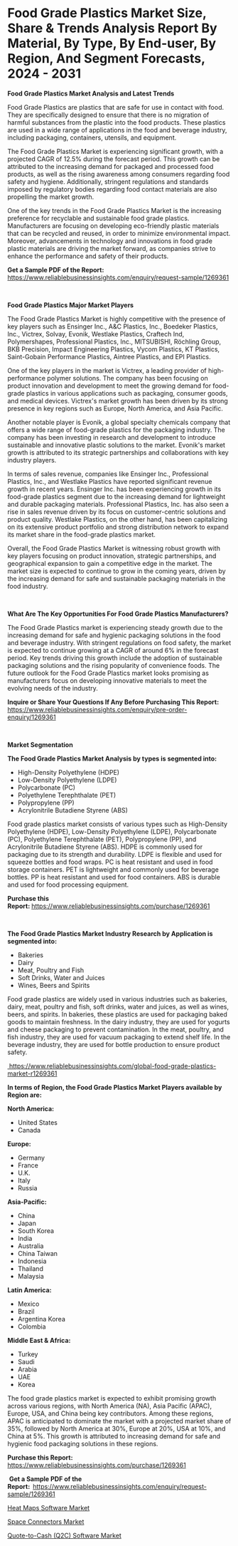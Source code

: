 <p><h1>Food Grade Plastics Market Size, Share & Trends Analysis Report By Material, By Type, By End-user, By Region, And Segment Forecasts, 2024 - 2031</h1></p><p><strong>Food Grade Plastics Market Analysis and Latest Trends</strong></p>
<p><p>Food Grade Plastics are plastics that are safe for use in contact with food. They are specifically designed to ensure that there is no migration of harmful substances from the plastic into the food products. These plastics are used in a wide range of applications in the food and beverage industry, including packaging, containers, utensils, and equipment.</p><p>The Food Grade Plastics Market is experiencing significant growth, with a projected CAGR of 12.5% during the forecast period. This growth can be attributed to the increasing demand for packaged and processed food products, as well as the rising awareness among consumers regarding food safety and hygiene. Additionally, stringent regulations and standards imposed by regulatory bodies regarding food contact materials are also propelling the market growth.</p><p>One of the key trends in the Food Grade Plastics Market is the increasing preference for recyclable and sustainable food grade plastics. Manufacturers are focusing on developing eco-friendly plastic materials that can be recycled and reused, in order to minimize environmental impact. Moreover, advancements in technology and innovations in food grade plastic materials are driving the market forward, as companies strive to enhance the performance and safety of their products.</p></p>
<p><strong>Get a Sample PDF of the Report:&nbsp;</strong> <a href="https://www.reliablebusinessinsights.com/enquiry/request-sample/1269361">https://www.reliablebusinessinsights.com/enquiry/request-sample/1269361</a></p>
<p>&nbsp;</p>
<p><strong>Food Grade Plastics Major Market Players</strong></p>
<p><p>The Food Grade Plastics Market is highly competitive with the presence of key players such as Ensinger Inc., A&C Plastics, Inc., Boedeker Plastics, Inc., Victrex, Solvay, Evonik, Westlake Plastics, Craftech Ind, Polymershapes, Professional Plastics, Inc., MITSUBISHI, Röchling Group, BKB Precision, Impact Engineering Plastics, Vycom Plastics, KT Plastics, Saint-Gobain Performance Plastics, Aintree Plastics, and EPI Plastics.</p><p>One of the key players in the market is Victrex, a leading provider of high-performance polymer solutions. The company has been focusing on product innovation and development to meet the growing demand for food-grade plastics in various applications such as packaging, consumer goods, and medical devices. Victrex's market growth has been driven by its strong presence in key regions such as Europe, North America, and Asia Pacific.</p><p>Another notable player is Evonik, a global specialty chemicals company that offers a wide range of food-grade plastics for the packaging industry. The company has been investing in research and development to introduce sustainable and innovative plastic solutions to the market. Evonik's market growth is attributed to its strategic partnerships and collaborations with key industry players.</p><p>In terms of sales revenue, companies like Ensinger Inc., Professional Plastics, Inc., and Westlake Plastics have reported significant revenue growth in recent years. Ensinger Inc. has been experiencing growth in its food-grade plastics segment due to the increasing demand for lightweight and durable packaging materials. Professional Plastics, Inc. has also seen a rise in sales revenue driven by its focus on customer-centric solutions and product quality. Westlake Plastics, on the other hand, has been capitalizing on its extensive product portfolio and strong distribution network to expand its market share in the food-grade plastics market. </p><p>Overall, the Food Grade Plastics Market is witnessing robust growth with key players focusing on product innovation, strategic partnerships, and geographical expansion to gain a competitive edge in the market. The market size is expected to continue to grow in the coming years, driven by the increasing demand for safe and sustainable packaging materials in the food industry.</p></p>
<p>&nbsp;</p>
<p><strong>What Are The Key Opportunities For Food Grade Plastics Manufacturers?</strong></p>
<p><p>The Food Grade Plastics market is experiencing steady growth due to the increasing demand for safe and hygienic packaging solutions in the food and beverage industry. With stringent regulations on food safety, the market is expected to continue growing at a CAGR of around 6% in the forecast period. Key trends driving this growth include the adoption of sustainable packaging solutions and the rising popularity of convenience foods. The future outlook for the Food Grade Plastics market looks promising as manufacturers focus on developing innovative materials to meet the evolving needs of the industry.</p></p>
<p><strong>Inquire or Share Your Questions If Any Before Purchasing This Report:</strong> <a href="https://www.reliablebusinessinsights.com/enquiry/pre-order-enquiry/1269361">https://www.reliablebusinessinsights.com/enquiry/pre-order-enquiry/1269361</a></p>
<p>&nbsp;</p>
<p><strong>Market Segmentation</strong></p>
<p><strong>The Food Grade Plastics Market Analysis by types is segmented into:</strong></p>
<p><ul><li>High-Density Polyethylene (HDPE)</li><li>Low-Density Polyethylene (LDPE)</li><li>Polycarbonate (PC)</li><li>Polyethylene Terephthalate (PET)</li><li>Polypropylene (PP)</li><li>Acrylonitrile Butadiene Styrene (ABS)</li></ul></p>
<p><p>Food grade plastics market consists of various types such as High-Density Polyethylene (HDPE), Low-Density Polyethylene (LDPE), Polycarbonate (PC), Polyethylene Terephthalate (PET), Polypropylene (PP), and Acrylonitrile Butadiene Styrene (ABS). HDPE is commonly used for packaging due to its strength and durability. LDPE is flexible and used for squeeze bottles and food wraps. PC is heat resistant and used in food storage containers. PET is lightweight and commonly used for beverage bottles. PP is heat resistant and used for food containers. ABS is durable and used for food processing equipment.</p></p>
<p><strong>Purchase this Report:&nbsp;</strong><a href="https://www.reliablebusinessinsights.com/purchase/1269361">https://www.reliablebusinessinsights.com/purchase/1269361</a></p>
<p>&nbsp;</p>
<p><strong>The Food Grade Plastics Market Industry Research by Application is segmented into:</strong></p>
<p><ul><li>Bakeries</li><li>Dairy</li><li>Meat, Poultry and Fish</li><li>Soft Drinks, Water and Juices</li><li>Wines, Beers and Spirits</li></ul></p>
<p><p>Food grade plastics are widely used in various industries such as bakeries, dairy, meat, poultry and fish, soft drinks, water and juices, as well as wines, beers, and spirits. In bakeries, these plastics are used for packaging baked goods to maintain freshness. In the dairy industry, they are used for yogurts and cheese packaging to prevent contamination. In the meat, poultry, and fish industry, they are used for vacuum packaging to extend shelf life. In the beverage industry, they are used for bottle production to ensure product safety.</p></p>
<p><a href="https://www.reliablebusinessinsights.com/global-food-grade-plastics-market-r1269361">&nbsp;https://www.reliablebusinessinsights.com/global-food-grade-plastics-market-r1269361</a></p>
<p><strong>In terms of Region, the Food Grade Plastics Market Players available by Region are:</strong></p>
<p>
    <p> <strong> North America: </strong>
        <ul>
            <li>United States</li>
            <li>Canada</li>
        </ul>
        </p> 
    <p> <strong> Europe: </strong>
        <ul>
            <li>Germany</li>
            <li>France</li>
            <li>U.K.</li>
            <li>Italy</li>
            <li>Russia</li>
        </ul>
        </p> 
    <p> <strong> Asia-Pacific: </strong>
        <ul>
            <li>China</li>
            <li>Japan</li>
            <li>South Korea</li>
            <li>India</li>
            <li>Australia</li>
            <li>China Taiwan</li>
            <li>Indonesia</li>
            <li>Thailand</li>
            <li>Malaysia</li>
        </ul>
        </p> 
    <p> <strong> Latin America: </strong>
        <ul>
            <li>Mexico</li>
            <li>Brazil</li>
            <li>Argentina Korea</li>
            <li>Colombia</li>
        </ul>
        </p> 
    <p> <strong> Middle East & Africa: </strong>
        <ul>
            <li>Turkey</li>
            <li>Saudi</li>
            <li>Arabia</li>
            <li>UAE</li>
            <li>Korea</li>
        </ul>
    </p>
    </p>
<p><p>The food grade plastics market is expected to exhibit promising growth across various regions, with North America (NA), Asia Pacific (APAC), Europe, USA, and China being key contributors. Among these regions, APAC is anticipated to dominate the market with a projected market share of 35%, followed by North America at 30%, Europe at 20%, USA at 10%, and China at 5%. This growth is attributed to increasing demand for safe and hygienic food packaging solutions in these regions.</p></p>
<p><strong>Purchase this Report: </strong><a href="https://www.reliablebusinessinsights.com/purchase/1269361">https://www.reliablebusinessinsights.com/purchase/1269361</a></p>
<p>&nbsp;<strong>Get a Sample PDF of the Report:&nbsp;&nbsp;</strong><a href="https://www.reliablebusinessinsights.com/enquiry/request-sample/1269361">https://www.reliablebusinessinsights.com/enquiry/request-sample/1269361</a></p>
<p><strong></strong></p>
<p><p><a href="https://view.publitas.com/reportprime-1/heat-maps-software-market-outlook-industry-overview-and-forecast-2024-to-2031/">Heat Maps Software Market</a></p><p><a href="https://issuu.com/reportprime-2/docs/space-connectors-market-size-2030.pptx">Space Connectors Market</a></p><p><a href="https://view.publitas.com/reportprime-1/quote-to-cash-q2c-software-market-furnishes-information-on-market-share-market-trends-and-market-growth/">Quote-to-Cash (Q2C) Software Market</a></p></p>